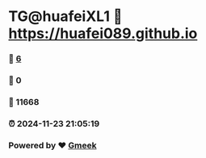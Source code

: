 # TG@huafeiXL1 :link: https://huafei089.github.io 
### :page_facing_up: [6](https://huafei089.github.io/tag.html) 
### :speech_balloon: 0 
### :hibiscus: 11668 
### :alarm_clock: 2024-11-23 21:05:19 
### Powered by :heart: [Gmeek](https://github.com/Meekdai/Gmeek)
